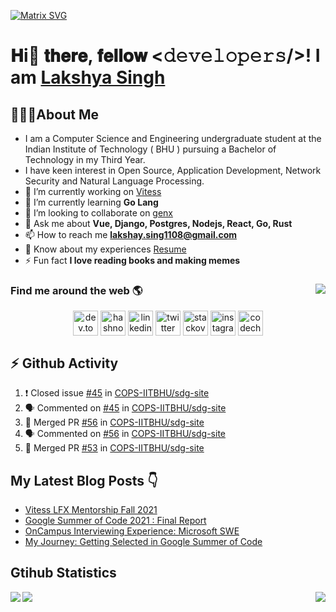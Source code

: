 [![Matrix SVG](https://raw.githubusercontent.com/rodrigograca31/rodrigograca31/master/matrix.svg)](https://www.youtube.com/watch?v=SDkAGkd4NLc)
# 𝐇i👋 𝐭𝐡𝐞𝐫𝐞, 𝐟𝐞𝐥𝐥𝐨𝐰 <𝚍𝚎𝚟𝚎𝚕𝚘𝚙𝚎𝚛𝚜/>! I am [Lakshya Singh](https://www.manlakshya.tech)

## 🙋🏽‍♂️About Me

- I am a Computer Science and Engineering undergraduate student at the Indian Institute of Technology ( BHU ) pursuing a Bachelor of Technology in my Third Year.
- I have keen interest in Open Source, Application Development, Network Security and Natural Language Processing.
- 🔭 I’m currently working on [Vitess](https://github.com/vitessio)
- 🌱 I’m currently learning **Go Lang**
- 👯 I’m looking to collaborate on [genx](https://crates.io/crates/genx)
- 💬 Ask me about **Vue, Django, Postgres, Nodejs, React, Go, Rust**
- 📫 How to reach me **lakshay.sing1108@gmail.com**
- 📄 Know about my experiences [Resume](https://drive.google.com/file/d/171bSjj3EQFHmXF9aTRBwE9gOyD1c1QqO/view?usp=sharing)
- ⚡ Fun fact **I love reading books and making memes**

### Find me around the web 🌎 <img align="right" src="https://visitor-badge.laobi.icu/badge?page_id=king-11.king-11" />

<p align="center">
<a href="https://dev.to/king11" target="_blank"><img align="center" src="https://cdn.jsdelivr.net/npm/simple-icons@4.24.0/icons/dev-dot-to.svg" alt="dev.to blog page king11" height="40" width="40" /></a>
<a href="https://hashnode.com/@king-11" target="_blank"><img align="center" src="https://cdn.jsdelivr.net/npm/simple-icons@4.24.0/icons/hashnode.svg" alt="hashnode blog page king11" height="40" width="40" /></a>
<a href="https://linkedin.com/in/lakshyasingh11" target="_blank"><img align="center" src="https://cdn.jsdelivr.net/npm/simple-icons@4.24.0/icons/linkedin.svg" alt="linkedin profile lakshyasingh11" height="40" width="40" /></a>
<a href="https://twitter.com/1108king" target="_blank"><img align="center" src="https://cdn.jsdelivr.net/npm/simple-icons@4.24.0/icons/twitter.svg" alt="twitter profile 1108king" height="40" width="40" /></a>
<a href="https://stackoverflow.com/users/13854616/lakshya-singh" target="_blank"><img align="center" src="https://cdn.jsdelivr.net/npm/simple-icons@4.24.0/icons/stackoverflow.svg" alt="stackoverflow profile lakshya-singh" height="40" width="40" /></a>
<a href="https://instagram.com/cryptic_sniper" target="_blank"><img align="center" src="https://cdn.jsdelivr.net/npm/simple-icons@4.24.0/icons/instagram.svg" alt="instagram profile cryptic_sniper" height="40" width="40" /></a>
<a href="https://www.codechef.com/users/target_x" target="_blank"><img align="center" src="https://cdn.jsdelivr.net/npm/simple-icons@4.24.0/icons/codechef.svg" alt="codechef target_x" height="40" width="40" /></a>
</p>

<!-- <p align="center" style="padding:20px;">
  <img src="https://forthebadge.com/images/badges/built-with-love.svg" />
<img src="https://forthebadge.com/images/badges/uses-html.svg" />
<img src="http://ForTheBadge.com/images/badges/built-by-developers.svg" />
</p> -->

## :zap: Github Activity

<!--START_SECTION:activity-->
1. ❗️ Closed issue [#45](https://github.com/COPS-IITBHU/sdg-site/issues/45) in [COPS-IITBHU/sdg-site](https://github.com/COPS-IITBHU/sdg-site)
2. 🗣 Commented on [#45](https://github.com/COPS-IITBHU/sdg-site/issues/45) in [COPS-IITBHU/sdg-site](https://github.com/COPS-IITBHU/sdg-site)
3. 🎉 Merged PR [#56](https://github.com/COPS-IITBHU/sdg-site/pull/56) in [COPS-IITBHU/sdg-site](https://github.com/COPS-IITBHU/sdg-site)
4. 🗣 Commented on [#56](https://github.com/COPS-IITBHU/sdg-site/issues/56) in [COPS-IITBHU/sdg-site](https://github.com/COPS-IITBHU/sdg-site)
5. 🎉 Merged PR [#53](https://github.com/COPS-IITBHU/sdg-site/pull/53) in [COPS-IITBHU/sdg-site](https://github.com/COPS-IITBHU/sdg-site)
<!--END_SECTION:activity-->

## My Latest Blog Posts 👇
<!-- HASHNODE_BLOG:START -->
- [Vitess LFX Mentorship Fall 2021](https://king-11.hashnode.dev/lfx-mentorship-fall-2021-ckxgabwk300iy79s1af0qg9t0)
- [Google Summer of Code 2021  : Final Report](https://king-11.hashnode.dev/gsoc-2021-final-report-ckssk0wtv06uecas1c9d90zon)
- [OnCampus Interviewing Experience: Microsoft SWE](https://king-11.hashnode.dev/interviewing-experience-microsoft-cks5s87l706lhfcs1e474f292)
- [My Journey: Getting Selected in Google Summer of Code](https://king-11.hashnode.dev/guide-google-summer-of-code-ckqq0vgle0ymrt6s1byak2ptc)
<!-- HASHNODE_BLOG:END -->

## Gtihub Statistics

<div>
<a href="https://github-readme-stats.vercel.app/api?username=king-11&show_icons=true&count_private=true&theme=onedark">
  <img  align="left" src="https://github-readme-stats.vercel.app/api?username=king-11&show_icons=true&count_private=true&theme=onedark" />
</a>
<a href="https://github-readme-stats.vercel.app/api/top-langs/?username=king-11&theme=onedark">
  <img align="right" src="https://github-readme-stats.vercel.app/api/top-langs/?username=king-11&theme=onedark&exclude_repo=Competitive-Programming&hide=html,css" />
</a>
</div>

<!-- ![Github stats of Lakshya Singh](https://github-readme-stats.vercel.app/api?username=king-11&show_icons=true&count_private=true&theme=onedark) -->

<!-- ![Top Langs used by Lakshya](https://github-readme-stats.vercel.app/api/top-langs/?username=king-11&theme=onedark) -->

<!-- ![Daily streak github of Lakshya Singh](https://github-readme-streak-stats.herokuapp.com/?user=king-11&theme=onedark) -->

<!-- <img src='https://github-profile-trophy.vercel.app/?username=king-11&margin-w=10&theme=onedark' /> -->

<!-- ![Metrics](https://metrics.lecoq.io/king-11?template=terminal&repositories.forks=false&activity=1&followup=1&gists=1&isocalendar=1&languages=1&lines=1&projects=1&activity.limit=5&activity.days=14&activity.filter=all&activity.visibility=all&activity.timestamps=true&isocalendar.duration=full-year&languages.colors=github&languages.threshold=0%25&projects.limit=8&projects.descriptions=true&config.timezone=Asia%2FCalcutta&config.twemoji=true) -->

<img src="https://github.com/punitkmryh/punitkmryh/blob/master/wave.svg" />
